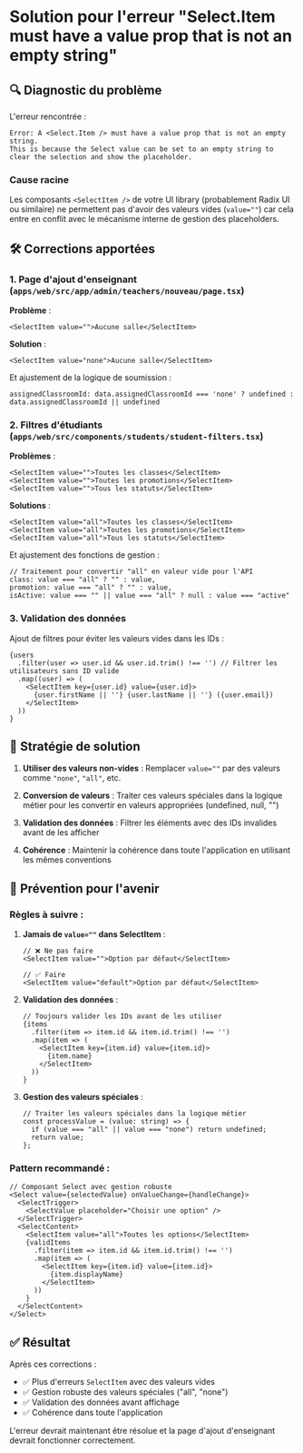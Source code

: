 # Solution pour l'erreur "Select.Item must have a value prop that is not an empty string"

## 🔍 Diagnostic du problème

L'erreur rencontrée :
```
Error: A <Select.Item /> must have a value prop that is not an empty string. 
This is because the Select value can be set to an empty string to clear the selection and show the placeholder.
```

### Cause racine
Les composants `<SelectItem />` de votre UI library (probablement Radix UI ou similaire) ne permettent pas d'avoir des valeurs vides (`value=""`) car cela entre en conflit avec le mécanisme interne de gestion des placeholders.

## 🛠️ Corrections apportées

### 1. Page d'ajout d'enseignant (`apps/web/src/app/admin/teachers/nouveau/page.tsx`)

**Problème** : 
```tsx
<SelectItem value="">Aucune salle</SelectItem>
```

**Solution** :
```tsx
<SelectItem value="none">Aucune salle</SelectItem>
```

Et ajustement de la logique de soumission :
```tsx
assignedClassroomId: data.assignedClassroomId === 'none' ? undefined : data.assignedClassroomId || undefined
```

### 2. Filtres d'étudiants (`apps/web/src/components/students/student-filters.tsx`)

**Problèmes** :
```tsx
<SelectItem value="">Toutes les classes</SelectItem>
<SelectItem value="">Toutes les promotions</SelectItem>
<SelectItem value="">Tous les statuts</SelectItem>
```

**Solutions** :
```tsx
<SelectItem value="all">Toutes les classes</SelectItem>
<SelectItem value="all">Toutes les promotions</SelectItem>
<SelectItem value="all">Tous les statuts</SelectItem>
```

Et ajustement des fonctions de gestion :
```tsx
// Traitement pour convertir "all" en valeur vide pour l'API
class: value === "all" ? "" : value,
promotion: value === "all" ? "" : value,
isActive: value === "" || value === "all" ? null : value === "active"
```

### 3. Validation des données

Ajout de filtres pour éviter les valeurs vides dans les IDs :
```tsx
{users
  .filter(user => user.id && user.id.trim() !== '') // Filtrer les utilisateurs sans ID valide
  .map((user) => (
    <SelectItem key={user.id} value={user.id}>
      {user.firstName || ''} {user.lastName || ''} ({user.email})
    </SelectItem>
  ))
}
```

## 🎯 Stratégie de solution

1. **Utiliser des valeurs non-vides** : Remplacer `value=""` par des valeurs comme `"none"`, `"all"`, etc.

2. **Conversion de valeurs** : Traiter ces valeurs spéciales dans la logique métier pour les convertir en valeurs appropriées (undefined, null, "")

3. **Validation des données** : Filtrer les éléments avec des IDs invalides avant de les afficher

4. **Cohérence** : Maintenir la cohérence dans toute l'application en utilisant les mêmes conventions

## 🚨 Prévention pour l'avenir

### Règles à suivre :

1. **Jamais de `value=""` dans SelectItem** :
   ```tsx
   // ❌ Ne pas faire
   <SelectItem value="">Option par défaut</SelectItem>
   
   // ✅ Faire
   <SelectItem value="default">Option par défaut</SelectItem>
   ```

2. **Validation des données** :
   ```tsx
   // Toujours valider les IDs avant de les utiliser
   {items
     .filter(item => item.id && item.id.trim() !== '')
     .map(item => (
       <SelectItem key={item.id} value={item.id}>
         {item.name}
       </SelectItem>
     ))
   }
   ```

3. **Gestion des valeurs spéciales** :
   ```tsx
   // Traiter les valeurs spéciales dans la logique métier
   const processValue = (value: string) => {
     if (value === "all" || value === "none") return undefined;
     return value;
   };
   ```

### Pattern recommandé :

```tsx
// Composant Select avec gestion robuste
<Select value={selectedValue} onValueChange={handleChange}>
  <SelectTrigger>
    <SelectValue placeholder="Choisir une option" />
  </SelectTrigger>
  <SelectContent>
    <SelectItem value="all">Toutes les options</SelectItem>
    {validItems
      .filter(item => item.id && item.id.trim() !== '')
      .map(item => (
        <SelectItem key={item.id} value={item.id}>
          {item.displayName}
        </SelectItem>
      ))
    }
  </SelectContent>
</Select>
```

## ✅ Résultat

Après ces corrections :
- ✅ Plus d'erreurs `SelectItem` avec des valeurs vides
- ✅ Gestion robuste des valeurs spéciales ("all", "none")
- ✅ Validation des données avant affichage
- ✅ Cohérence dans toute l'application

L'erreur devrait maintenant être résolue et la page d'ajout d'enseignant devrait fonctionner correctement.